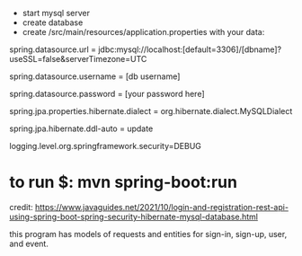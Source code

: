 - start mysql server
- create database
- create /src/main/resources/application.properties with your data:

spring.datasource.url = jdbc:mysql://localhost:[default=3306]/[dbname]?useSSL=false&serverTimezone=UTC
  
spring.datasource.username = [db username]
  
spring.datasource.password = [your password here]

spring.jpa.properties.hibernate.dialect = org.hibernate.dialect.MySQLDialect

spring.jpa.hibernate.ddl-auto = update

logging.level.org.springframework.security=DEBUG
# to run $: mvn spring-boot:run

credit:
https://www.javaguides.net/2021/10/login-and-registration-rest-api-using-spring-boot-spring-security-hibernate-mysql-database.html

this program has models of requests and entities for sign-in, sign-up, user, and event.

